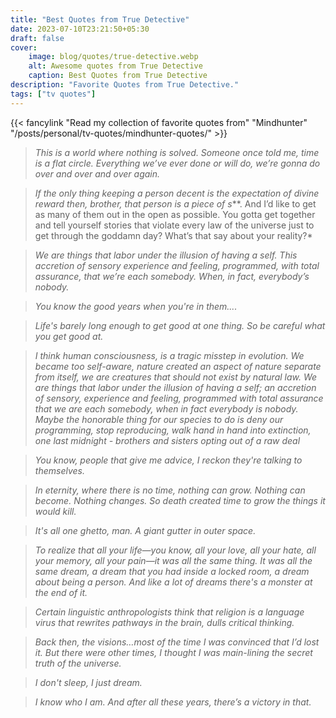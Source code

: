 ```yaml
---
title: "Best Quotes from True Detective"
date: 2023-07-10T23:21:50+05:30
draft: false
cover:
    image: blog/quotes/true-detective.webp
    alt: Awesome quotes from True Detective
    caption: Best Quotes from True Detective
description: "Favorite Quotes from True Detective."
tags: ["tv quotes"]
---
```


{{< fancylink "Read my collection of favorite quotes from" "Mindhunter" "/posts/personal/tv-quotes/mindhunter-quotes/" >}}


>*This is a world where nothing is solved. Someone once told me, time is a flat circle. Everything we’ve ever done or will do, we’re gonna do over and over and over again.*

>*If the only thing keeping a person decent is the expectation of divine reward then, brother, that person is a piece of s***. And I’d like to get as many of them out in the open as possible. You gotta get together and tell yourself stories that violate every law of the universe just to get through the goddamn day? What’s that say about your reality?*

>*We are things that labor under the illusion of having a self. This accretion of sensory experience and feeling, programmed, with total assurance, that we’re each somebody. When, in fact, everybody’s nobody.*

>*You know the good years when you're in them....*

>*Life's barely long enough to get good at one thing. So be careful what you get good at.*

>*I think human consciousness, is a tragic misstep in evolution. We became too self-aware, nature created an aspect of nature separate from itself, we are creatures that should not exist by natural law. We are things that labor under the illusion of having a self; an accretion of sensory, experience and feeling, programmed with total assurance that we are each somebody, when in fact everybody is nobody. Maybe the honorable thing for our species to do is deny our programming, stop reproducing, walk hand in hand into extinction, one last midnight - brothers and sisters opting out of a raw deal*

>*You know, people that give me advice, I reckon they're talking to themselves.*

>*In eternity, where there is no time, nothing can grow. Nothing can become. Nothing changes. So death created time to grow the things it would kill.*

>*It's all one ghetto, man. A giant gutter in outer space.*

>*To realize that all your life—you know, all your love, all your hate, all your memory, all your pain—it was all the same thing. It was all the same dream, a dream that you had inside a locked room, a dream about being a person. And like a lot of dreams there's a monster at the end of it.*

>*Certain linguistic anthropologists think that religion is a language virus that rewrites pathways in the brain, dulls critical thinking.*

>*Back then, the visions…most of the time I was convinced that I’d lost it. But there were other times, I thought I was main-lining the secret truth of the universe.*

>*I don't sleep, I just dream.*

>*I know who I am. And after all these years, there’s a victory in that.*
